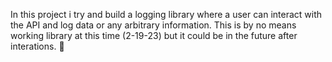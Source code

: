 In this project i try and build a logging library where a user can interact with the API and log data or any arbitrary information. This is by no means working library at this time (2-19-23) but it could be in the future after interations. 🐹
